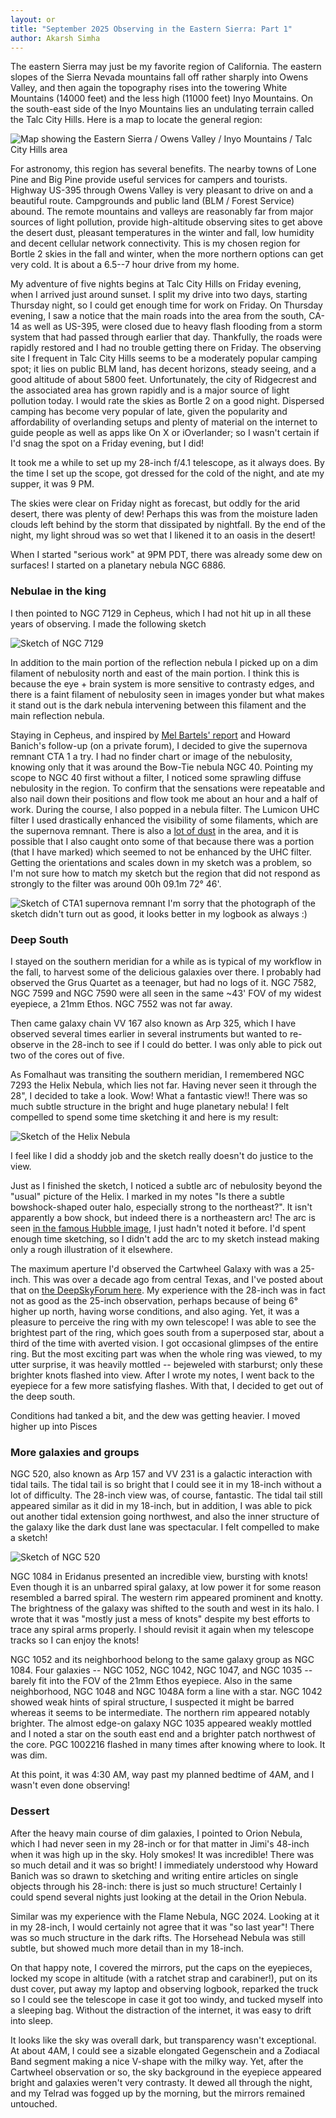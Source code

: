 ```yaml
---
layout: or
title: "September 2025 Observing in the Eastern Sierra: Part 1"
author: Akarsh Simha
---
```


The eastern Sierra may just be my favorite region of California.
The eastern slopes of the Sierra Nevada mountains fall off rather sharply into  Owens Valley, and then again the topography rises into the towering White Mountains (14000 feet) and the less high (11000 feet) Inyo Mountains.
On the south-east side of the Inyo Mountains lies an undulating terrain called the Talc City Hills. Here is a map to locate the general region:

![Map showing the Eastern Sierra / Owens Valley / Inyo Mountains / Talc City Hills area](assets/easternsierramap.jpg)

For astronomy, this region has several benefits.
The nearby towns of Lone Pine and Big Pine provide useful services for campers and tourists.
Highway US-395 through Owens Valley is very pleasant  to drive on and  a beautiful route. Campgrounds and public land (BLM / Forest Service) abound.
The remote mountains and valleys 
are reasonably far from major sources of light pollution, provide high-altitude observing sites to get above the desert dust, pleasant temperatures in the winter and fall, low humidity and 
decent cellular network connectivity. This is my chosen region for Bortle 2 skies in the fall and winter, when the more northern options can get very cold. It is about a 6.5--7 hour drive from my home.

My adventure of five nights begins at Talc City Hills on Friday evening, when I arrived just around sunset.
I split my drive into two days, starting Thursday night, so I could get enough time for work on Friday.
On Thursday evening, I saw a notice that the main roads into the area from the south, CA-14 as well as US-395, were closed due to heavy flash flooding from a storm system that had passed through earlier that day. Thankfully, the roads were rapidly restored and I had no trouble getting there on Friday.
The observing site I frequent in Talc City Hills seems to be a moderately popular camping spot; it lies on public BLM land, has decent horizons, steady seeing, and a good altitude of about 5800 feet. Unfortunately, the city of Ridgecrest and the associated area has grown rapidly and is a major source of light pollution today. I would rate the skies as Bortle 2 on a good night. Dispersed camping has become very popular of late, given the popularity and affordability of overlanding setups and plenty of material on the internet to guide people as well as apps like On X or iOverlander; so I wasn't certain if I'd snag the spot on a Friday evening, but I did!

It took me a while to set up my 28-inch f/4.1 telescope, as it always does. By the time I set up the scope, got dressed for the cold of the night, and ate my supper, it was 9 PM.

The skies were clear on Friday  night as forecast, but oddly for the arid desert, there was plenty of dew! Perhaps this was from the moisture laden clouds left behind by the storm that dissipated by nightfall. By the end of the night, my light shroud was so wet that I likened it to an oasis in the desert!

When I started "serious work" at 9PM PDT, there was already some dew on surfaces! I started on a planetary nebula <x-dso>NGC 6886</x-dso>.

### Nebulae in the king

I then pointed to <x-dso>NGC 7129</x-dso> in Cepheus, which I had not hit up in all these years of observing.
I made the following sketch


![Sketch of NGC 7129](assets/SketchNGC7129.jpg)

In addition to the main portion of the reflection nebula I picked up on a dim filament of nebulosity north and east of the main portion. I think this is because the eye + brain system is more sensitive to contrasty edges, and there is a faint filament of nebulosity seen in images yonder but what makes it stand out is the dark nebula intervening between this filament and the main reflection nebula.

Staying in Cepheus, and inspired by [Mel Bartels' report](https://www.cloudynights.com/topic/976477-cta1-supernova-remnant-a-drawing-through-my-16-inch-f29-scope/) and Howard Banich's follow-up (on a private forum), I decided to give the supernova remnant <x-dso>CTA 1</x-dso> a try. I had no finder chart or image of the nebulosity, knowing only that it was around the Bow-Tie nebula <x-dso>NGC 40</x-dso>. Pointing my scope to NGC 40 first without a filter, I noticed some sprawling diffuse nebulosity in the region. To confirm that the sensations were repeatable and also nail down their positions and flow took me about an hour and a half of work. During the course, I also popped in a nebula filter. The Lumicon UHC filter I used drastically enhanced the visibility of some filaments, which are the supernova remnant. There is also a [lot of dust](https://app.astrobin.com/i/p35l92) in the area, and it is possible that I also caught onto some of that because there was a portion (that I have marked) which seemed to not be enhanced by the UHC filter. Getting the orientations and scales down in my sketch was a problem, so I'm not sure how to match my sketch but the region that did not respond as strongly to the filter was around 00h 09.1m 72° 46'.

![Sketch of CTA1 supernova remnant](assets/SketchCTA1.jpg)
I'm sorry that the photograph of the sketch didn't turn out as good, it looks better in my logbook as always :)
### Deep South

I stayed on the southern meridian for a while as is typical of my workflow in the fall, to harvest some of the delicious galaxies over there. I probably had observed the <x-dso>Grus Quartet</x-dso> as a teenager, but had no logs of it. <x-dso>NGC 7582</x-dso>, <x-dso>NGC 7599</x-dso> and <x-dso>NGC 7590</x-dso> were all seen in the same ~43' FOV of my widest eyepiece, a 21mm Ethos. <x-dso>NGC 7552</x-dso> was not far away.

Then came galaxy chain <x-dso>VV 167</x-dso> also known as Arp 325, which I have observed several times earlier in several instruments but wanted to re-observe in the 28-inch to see if I could do better. I was only able to pick out two of the cores out of five.

As Fomalhaut was transiting the southern meridian, I remembered <x-dso>NGC 7293</x-dso> the Helix Nebula, which lies not far. Having never seen it through the 28", I decided to take a look. Wow! What a fantastic view!! There was so much subtle structure in the bright and huge planetary nebula! I felt compelled to spend some time sketching it and here is my result:

![Sketch of the Helix Nebula](assets/Sketch_NGC7293.jpg)

I feel like I did a shoddy job and the sketch really doesn't do justice to the view.

Just as I finished the sketch, I noticed a subtle arc of nebulosity beyond the "usual" picture of the Helix. I marked in my notes "Is there a subtle bowshock-shaped outer halo, especially strong to the northeast?". It isn't apparently a bow shock, but indeed there is a northeastern arc! The arc is seen [in the famous Hubble image](https://upload.wikimedia.org/wikipedia/commons/b/b1/NGC7293_%282004%29.jpg), I just hadn't noted it before. I'd spent enough time sketching, so I didn't add the arc to my sketch instead making only a rough illustration of it elsewhere.

The maximum aperture I'd observed the <x-dso>Cartwheel Galaxy</x-dso> with was a 25-inch. This was over a decade ago from central Texas, and I've posted about that on [the DeepSkyForum here](https://www.deepskyforum.com/showthread.php?1624-Object-of-the-Week-September-11-2022-Cartwheel-Galaxy-et-al). My experience with the 28-inch was in fact not as good as the 25-inch observation, perhaps because of being 6° higher up north, having worse conditions, and also aging. Yet, it was a pleasure to perceive the ring with my own telescope! I was able to see the brightest part of the ring, which goes south from a superposed star, about a third of the time with averted vision. I got occasional glimpses of the entire ring. But the most exciting part was when the whole ring was viewed, to my utter surprise, it was heavily mottled -- bejeweled with starburst; only these brighter knots flashed into view. After I wrote my notes, I went back to the eyepiece for a few more satisfying flashes. With that, I decided to get out of the deep south.

Conditions had tanked a bit, and the dew was getting heavier. I moved higher up into Pisces

### More galaxies and groups


<x-dso>NGC 520</x-dso>, also known as Arp 157 and VV 231 is a galactic interaction with tidal tails. The tidal tail is so bright that I could see it in my 18-inch without a lot of difficulty. The 28-inch view was, of course, fantastic. The tidal tail still appeared similar as it did in my 18-inch, but in addition, I was able to pick out another tidal extension going northwest, and also the inner structure of the galaxy like the dark dust lane was spectacular. I felt compelled to make a sketch!

![Sketch of NGC 520](assets/NGC520.jpg)

<x-dso>NGC 1084</x-dso> in Eridanus presented an incredible view, bursting with knots! Even though it is an unbarred spiral galaxy, at low power it for some reason resembled a barred spiral. The western rim appeared prominent and knotty. The brightness of the galaxy was shifted to the south and west in its halo. I wrote that it was "mostly just a mess of knots" despite my best efforts to trace any spiral arms properly. I should revisit it again when my telescope tracks so I can enjoy the knots!

<x-dso>NGC 1052</x-dso> and its neighborhood belong to the same galaxy group as NGC 1084. Four galaxies -- <x-dso>NGC 1052</x-dso>, <x-dso>NGC 1042</x-dso>, <x-dso>NGC 1047</x-dso>, and <x-dso>NGC 1035</x-dso> -- barely fit into the FOV of the 21mm Ethos eyepiece. Also in the same neighborhood, <x-dso>NGC 1048</x-dso> and <x-dso>NGC 1048A</x-dso> form a line with a star. <x-dso>NGC 1042</x-dso> showed weak hints of spiral structure, I suspected it might be barred whereas it seems to be intermediate. The northern rim appeared notably brighter. The almost edge-on galaxy NGC 1035 appeared weakly mottled and I noted a star on the south east end and a brighter patch northwest of the core. <x-dso>PGC 1002216</x-dso> flashed in many times after knowing where to look. It was dim.

At this point, it was 4:30 AM, way past my planned bedtime of 4AM, and I wasn't even done observing!

### Dessert

After the heavy main course of dim galaxies, I pointed to Orion Nebula, which I had never seen in my 28-inch or for that matter in Jimi's 48-inch when it was high up in the sky. Holy smokes! It was incredible! There was so much detail and it was so bright! I immediately understood why Howard Banich was so drawn to sketching and writing entire articles on single objects through his 28-inch: there is just so much structure! Certainly I could spend several nights just looking at the detail in the Orion Nebula.

Similar was my experience with the Flame Nebula, <x-dso>NGC 2024</x-dso>. Looking at it in my 28-inch, I would certainly not agree that it was "so last year"! There was so much structure in the dark rifts. The Horsehead Nebula was still subtle, but showed much more detail than in my 18-inch.

On that happy note, I covered the mirrors, put the caps on the eyepieces, locked my scope in altitude (with a ratchet strap and carabiner!), put on its dust cover, put away my laptop and observing logbook, reparked the truck so I could see the telescope in case it got too windy, and tucked myself into a sleeping bag. Without the distraction of the internet, it was easy to drift into sleep.

It looks like the sky was overall dark, but transparency wasn't exceptional. At about 4AM, I could see a sizable elongated Gegenschein and a Zodiacal Band segment making a nice V-shape with the milky way. Yet, after the Cartwheel observation or so, the sky background in the eyepiece appeared bright and galaxies weren't very contrasty. It dewed all through the night, and my Telrad was fogged up by the morning, but the mirrors remained untouched.

